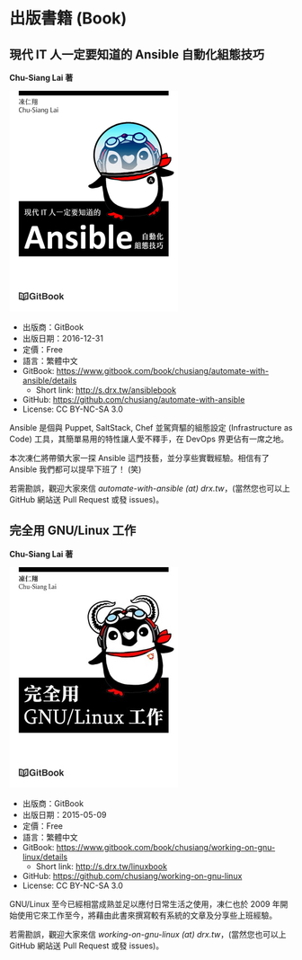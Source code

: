 # 出版書籍 (Book)


## 現代 IT 人一定要知道的 Ansible 自動化組態技巧

**Chu-Siang Lai 著**

![book-automate-with-ansible.jpg](imgs/book-automate-with-ansible.jpg)

* 出版商：GitBook
* 出版日期：2016-12-31
* 定價：Free
* 語言：繁體中文
* GitBook: https://www.gitbook.com/book/chusiang/automate-with-ansible/details
  * Short link: http://s.drx.tw/ansiblebook
* GitHub: https://github.com/chusiang/automate-with-ansible
* License: CC BY-NC-SA 3.0

Ansible 是個與 Puppet, SaltStack, Chef 並駕齊驅的組態設定 (Infrastructure as Code) 工具，其簡單易用的特性讓人愛不釋手，在 DevOps 界更佔有一席之地。

本次凍仁將帶領大家一探 Ansible 這門技藝，並分享些實戰經驗。相信有了 Ansible 我們都可以提早下班了！ (笑)

若需勘誤，觀迎大家來信 *automate-with-ansible (at) drx.tw*，(當然您也可以上 GitHub 網站送 Pull Request 或發 issues)。


## 完全用 GNU/Linux 工作

**Chu-Siang Lai 著**

![book-working-on-gnu-linux.jpg](imgs/book-working-on-gnu-linux.jpg)

* 出版商：GitBook
* 出版日期：2015-05-09
* 定價：Free
* 語言：繁體中文
* GitBook: https://www.gitbook.com/book/chusiang/working-on-gnu-linux/details
  * Short link: http://s.drx.tw/linuxbook
* GitHub: https://github.com/chusiang/working-on-gnu-linux
* License: CC BY-NC-SA 3.0

GNU/Linux 至今已經相當成熟並足以應付日常生活之使用，凍仁也於 2009 年開始使用它來工作至今，將藉由此書來撰寫較有系統的文章及分享些上班經驗。

若需勘誤，觀迎大家來信 *working-on-gnu-linux (at) drx.tw*，(當然您也可以上 GitHub 網站送 Pull Request 或發 issues)。